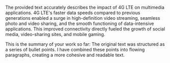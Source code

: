 The provided text accurately describes the impact of 4G LTE on multimedia applications. 4G LTE's faster data speeds compared to previous generations enabled a surge in high-definition video streaming, seamless photo and video sharing, and the smooth functioning of data-intensive applications. This improved connectivity directly fueled the growth of social media, video-sharing sites, and mobile gaming. 


This is the summary of your work so far:
The original text was structured as a series of bullet points. I have combined these points into flowing paragraphs, creating a more cohesive and readable text.